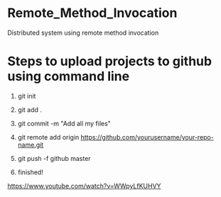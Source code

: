 # Remote_Method_Invocation
Distributed system using remote method invocation

Steps to upload projects to github using command line
=====================================================
1) git init

2) git add .

3) git commit -m "Add all my files"

4) git remote add origin https://github.com/yourusername/your-repo-name.git

5) git push -f github master

6) finished!

https://www.youtube.com/watch?v=WWpyLfKUHVY
